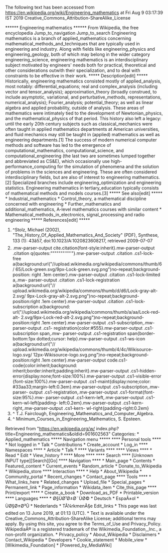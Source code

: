 The following text has been accessed from https://en.wikipedia.org/wiki/Engineering_mathematics at Fri Aug 9 03:17:39 IST 2019
Creative_Commons_Attribution-ShareAlike_License




















****** Engineering mathematics ******
From Wikipedia, the free encyclopedia
Jump_to_navigation Jump_to_search
Engineering mathematics is a branch of applied_mathematics concerning
mathematical_methods_and_techniques that are typically used in engineering and
industry. Along with fields like engineering_physics and engineering_geology,
both of which may belong in the wider category engineering_science, engineering
mathematics is an interdisciplinary subject motivated by engineers' needs both
for practical, theoretical and other considerations outwith their
specialization, and to deal with constraints to be effective in their work.
***** Description[edit] *****
Historically, engineering mathematics consisted mostly of applied_analysis,
most notably: differential_equations; real and complex_analysis (including
vector and tensor_analysis); approximation_theory (broadly construed, to
include asymptotic, variational, and perturbative_methods, representations,
numerical_analysis); Fourier_analysis; potential_theory; as well as linear
algebra and applied probability, outside of analysis. These areas of
mathematics were intimately tied to the development of Newtonian_physics, and
the mathematical_physics of that period. This history also left a legacy: until
the early 20th century subjects such as classical_mechanics were often taught
in applied mathematics departments at American universities, and fluid
mechanics may still be taught in (applied) mathematics as well as engineering
departments.[1]
The success of modern numerical computer methods and software has led to the
emergence of computational_mathematics, computational_science, and
computational_engineering (the last two are sometimes lumped together and
abbreviated as CS&E), which occasionally use high-performance_computing for the
simulation of phenomena and the solution of problems in the sciences and
engineering. These are often considered interdisciplinary fields, but are also
of interest to engineering mathematics.[2]
Specialized branches include engineering_optimization and engineering
statistics.
Engineering mathematics in tertiary_education typically consists of
mathematical methods and models courses.[3]
***** See also[edit] *****
    * Industrial_mathematics
    * Control_theory, a mathematical discipline concerned with engineering
    * Further_mathematics and additional_mathematics, A-level mathematics
      courses with similar content
    * Mathematical_methods_in_electronics, signal_processing and radio
      engineering
***** References[edit] *****
   1. ^Stolz, Michael (2002), "The_History_Of_Applied_Mathematics_And_Society"
      (PDF), Synthese, 133 (1): 43â57, doi:10.1023/A:1020823608217, retrieved
      2009-07-07
   2. .mw-parser-output cite.citation{font-style:inherit}.mw-parser-output
      .citation q{quotes:"\"""\"""'""'"}.mw-parser-output .citation .cs1-lock-
      free a{background:url("//upload.wikimedia.org/wikipedia/commons/thumb/6/
      65/Lock-green.svg/9px-Lock-green.svg.png")no-repeat;background-position:
      right .1em center}.mw-parser-output .citation .cs1-lock-limited a,.mw-
      parser-output .citation .cs1-lock-registration a{background:url("//
      upload.wikimedia.org/wikipedia/commons/thumb/d/d6/Lock-gray-alt-2.svg/
      9px-Lock-gray-alt-2.svg.png")no-repeat;background-position:right .1em
      center}.mw-parser-output .citation .cs1-lock-subscription a{background:
      url("//upload.wikimedia.org/wikipedia/commons/thumb/a/aa/Lock-red-alt-
      2.svg/9px-Lock-red-alt-2.svg.png")no-repeat;background-position:right
      .1em center}.mw-parser-output .cs1-subscription,.mw-parser-output .cs1-
      registration{color:#555}.mw-parser-output .cs1-subscription span,.mw-
      parser-output .cs1-registration span{border-bottom:1px dotted;cursor:
      help}.mw-parser-output .cs1-ws-icon a{background:url("//
      upload.wikimedia.org/wikipedia/commons/thumb/4/4c/Wikisource-logo.svg/
      12px-Wikisource-logo.svg.png")no-repeat;background-position:right .1em
      center}.mw-parser-output code.cs1-code{color:inherit;background:
      inherit;border:inherit;padding:inherit}.mw-parser-output .cs1-hidden-
      error{display:none;font-size:100%}.mw-parser-output .cs1-visible-error
      {font-size:100%}.mw-parser-output .cs1-maint{display:none;color:
      #33aa33;margin-left:0.3em}.mw-parser-output .cs1-subscription,.mw-parser-
      output .cs1-registration,.mw-parser-output .cs1-format{font-size:95%}.mw-
      parser-output .cs1-kern-left,.mw-parser-output .cs1-kern-wl-left{padding-
      left:0.2em}.mw-parser-output .cs1-kern-right,.mw-parser-output .cs1-kern-
      wl-right{padding-right:0.2em}
   3. ^  T.J. Fairclough, Engineering_Mathematics_and_Computer_Algebra.
   4. ^ Minimum_Courses_in_Engineering_Mathematics, S. Epsteen.

Retrieved from "https://en.wikipedia.org/w/
index.php?title=Engineering_mathematics&oldid=901602563"
Categories:
    * Applied_mathematics
***** Navigation menu *****
**** Personal tools ****
    * Not logged in
    * Talk
    * Contributions
    * Create_account
    * Log_in
**** Namespaces ****
    * Article
    * Talk
⁰
**** Variants ****
**** Views ****
    * Read
    * Edit
    * View_history
⁰
**** More ****
**** Search ****
[Unknown INPUT type][Search][Go]
**** Navigation ****
    * Main_page
    * Contents
    * Featured_content
    * Current_events
    * Random_article
    * Donate_to_Wikipedia
    * Wikipedia_store
**** Interaction ****
    * Help
    * About_Wikipedia
    * Community_portal
    * Recent_changes
    * Contact_page
**** Tools ****
    * What_links_here
    * Related_changes
    * Upload_file
    * Special_pages
    * Permanent_link
    * Page_information
    * Wikidata_item
    * Cite_this_page
**** Print/export ****
    * Create_a_book
    * Download_as_PDF
    * Printable_version
**** Languages ****
    * Ø§ÙØ¹Ø±Ø¨ÙØ©
    * Deutsch
    * EspaÃ±ol
    * ÙØ§Ø±Ø³Û
    * Nederlands
    * TÃ¼rkmenÃ§e
Edit_links
    * This page was last edited on 13 June 2019, at 01:13 (UTC).
    * Text is available under the Creative_Commons_Attribution-ShareAlike
      License; additional terms may apply. By using this site, you agree to the
      Terms_of_Use and Privacy_Policy. WikipediaÂ® is a registered trademark of
      the Wikimedia_Foundation,_Inc., a non-profit organization.
    * Privacy_policy
    * About_Wikipedia
    * Disclaimers
    * Contact_Wikipedia
    * Developers
    * Cookie_statement
    * Mobile_view
    * [Wikimedia_Foundation]
    * [Powered_by_MediaWiki]
